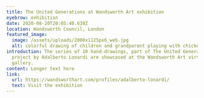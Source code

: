 ```yaml
---
title: The United Generations at Wandsworth Art exhibition
eyebrow: exhibition
date: 2020-08-20T20:05:40.630Z
location: Wandsworth Council, London
featured_image:
  image: /assets/uploads/2000x1125px6_web.jpg
  alt: colorful drawing of children and grandparent playing with chickens in gardens
introduction: The series of 10 hand-drawings, part of The United Generation
  project by Adalberto Lonardi are showcased at the Wandsworth Art virtual
  gallery.
content: Longer text here
link:
  url: https://wandsworthart.com/profiles/adalberto-lonardi/
  text: Visit the exhibition
---
```

